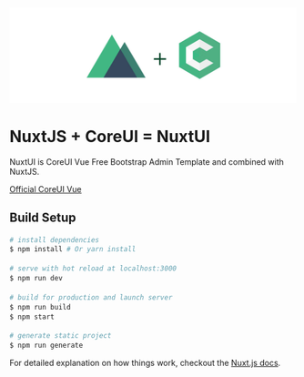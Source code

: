 ![NuxtJS + CoreUI](static/img/nuxtcoreui.jpg)

# NuxtJS + CoreUI = NuxtUI

NuxtUI is CoreUI Vue Free Bootstrap Admin Template and combined with NuxtJS.

[Official CoreUI Vue](https://github.com/mrholek/CoreUI-Vue)

## Build Setup

``` bash
# install dependencies
$ npm install # Or yarn install

# serve with hot reload at localhost:3000
$ npm run dev

# build for production and launch server
$ npm run build
$ npm start

# generate static project
$ npm run generate
```

For detailed explanation on how things work, checkout the [Nuxt.js docs](https://github.com/nuxt/nuxt.js).
